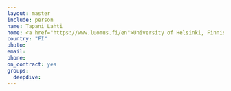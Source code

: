 ```yaml
---
layout: master
include: person
name: Tapani Lahti
home: <a href="https://www.luomus.fi/en">University of Helsinki, Finnish Museum of Natural History</a>
country: "FI"
photo:
email:
phone:
on_contract: yes
groups:
  deepdive:
---
```


